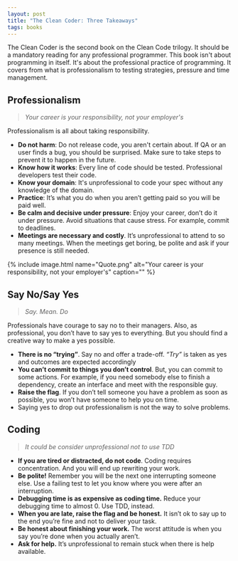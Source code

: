 ```yaml
---
layout: post
title: "The Clean Coder: Three Takeaways"
tags: books
---
```


The Clean Coder is the second book on the Clean Code trilogy. It should be a mandatory reading for any professional programmer. This book isn't about programming in itself. It's about the professional practice of programming. It covers from what is professionalism to testing strategies, pressure and time management.

## Professionalism

> _Your career is your responsibility, not your employer's_

Professionalism is all about taking responsibility.

* **Do not harm**: Do not release code, you aren't certain about. If QA or an user finds a bug, you should be surprised. Make sure to take steps to prevent it to happen in the future.
* **Know how it works**: Every line of code should be tested. Professional developers test their code.
* **Know your domain**: It's unprofessional to code your spec without any knowledge of the domain.
* **Practice**: It’s what you do when you aren’t getting paid so you will be paid well.
* **Be calm and decisive under pressure**: Enjoy your career, don’t do it under pressure. Avoid situations that cause stress. For example, commit to deadlines.
* **Meetings are necessary and costly**. It’s unprofessional to attend to so many meetings.
When the meetings get boring, be polite and ask if your presence is still needed.

{% include image.html name="Quote.png" alt="Your career is your responsibility, not your employer's" caption="" %}

## Say No/Say Yes

> _Say. Mean. Do_

Professionals have courage to say no to their managers. Also, as professional, you don’t have to say yes to everything. But you should find a creative way to make a yes possible.

* **There is no “trying”**. Say no and offer a trade-off. _“Try”_ is taken as yes and outcomes are expected accordingly
* **You can’t commit to things you don’t control**. But, you can commit to some actions. For example, if you need somebody else to finish a dependency, create an interface and meet with the responsible guy.
* **Raise the flag**. If you don’t tell someone you have a problem as soon as possible, you won’t have someone to help you on time.
* Saying yes to drop out professionalism is not the way to solve problems.

## Coding

> _It could be consider unprofessional not to use TDD_

* **If you are tired or distracted, do not code**. Coding requires concentration. And you will end up rewriting your work.
* **Be polite!** Remember you will be the next one interrupting someone else. Use a failing test to let you know where you were after an interruption.
* **Debugging time is as expensive as coding time.** Reduce your debugging time to almost 0. Use TDD, instead. 
* **When you are late, raise the flag and be honest.** It isn’t ok to say up to the end you’re fine and not to deliver your task.
* **Be honest about finishing your work.** The worst attitude is when you say you’re done when you actually aren’t.
* **Ask for help.** It’s unprofessional to remain stuck when there is help available.









